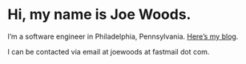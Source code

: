 # Hi, my name is Joe Woods.

I’m a software engineer in Philadelphia, Pennsylvania. [Here’s my blog](https://blog.joewoods.dev).

I can be contacted via email at joewoods at fastmail dot com.
